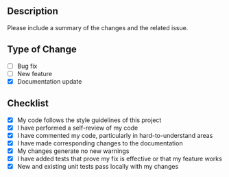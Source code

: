 ## Description  
Please include a summary of the changes and the related issue.

## Type of Change  
- [ ] Bug fix  
- [ ] New feature  
- [x] Documentation update  

## Checklist  
- [x] My code follows the style guidelines of this project  
- [x] I have performed a self-review of my code  
- [x] I have commented my code, particularly in hard-to-understand areas  
- [x] I have made corresponding changes to the documentation  
- [x] My changes generate no new warnings  
- [x] I have added tests that prove my fix is effective or that my feature works  
- [x] New and existing unit tests pass locally with my changes